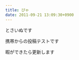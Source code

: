 ```yaml
---
title: ぴゃ
date: 2011-09-21 13:09:30+0900
---
```

<p>とさいぬです</p>
<p>携帯からの投稿テストです</p>
<p>暇ができたら更新します</p>
